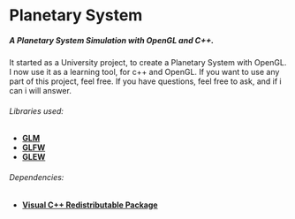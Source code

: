 Planetary System
===============

##### A Planetary System Simulation with OpenGL and C++.

It started as a University project, to create a Planetary System with OpenGL.
I now use it as a learning tool, for c++ and OpenGL.
If you want to use any part of this project, feel free.
If you have questions, feel free to ask, and if i can i will answer.

###### Libraries used:
* [**GLM**](http://glm.g-truc.net/0.9.5/index.html)
* [**GLFW**](http://www.glfw.org/)
* [**GLEW**](http://glew.sourceforge.net/)

###### Dependencies:
* [**Visual C++ Redistributable Package**](http://www.microsoft.com/en-us/download/details.aspx?id=40784)
